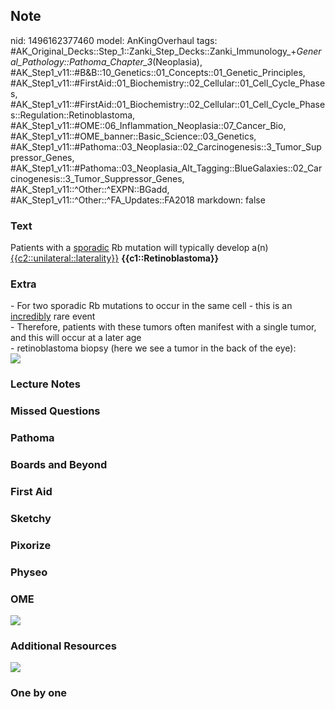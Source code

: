 ## Note
nid: 1496162377460
model: AnKingOverhaul
tags: #AK_Original_Decks::Step_1::Zanki_Step_Decks::Zanki_Immunology_+_General_Pathology::Pathoma_Chapter_3_(Neoplasia), #AK_Step1_v11::#B&B::10_Genetics::01_Concepts::01_Genetic_Principles, #AK_Step1_v11::#FirstAid::01_Biochemistry::02_Cellular::01_Cell_Cycle_Phases, #AK_Step1_v11::#FirstAid::01_Biochemistry::02_Cellular::01_Cell_Cycle_Phases::Regulation::Retinoblastoma, #AK_Step1_v11::#OME::06_Inflammation_Neoplasia::07_Cancer_Bio, #AK_Step1_v11::#OME_banner::Basic_Science::03_Genetics, #AK_Step1_v11::#Pathoma::03_Neoplasia::02_Carcinogenesis::3_Tumor_Suppressor_Genes, #AK_Step1_v11::#Pathoma::03_Neoplasia_Alt_Tagging::BlueGalaxies::02_Carcinogenesis::3_Tumor_Suppressor_Genes, #AK_Step1_v11::^Other::^EXPN::BGadd, #AK_Step1_v11::^Other::^FA_Updates::FA2018
markdown: false

### Text
<div>
  Patients with a <u>sporadic</u> Rb mutation will typically
  develop a(n) <u>{{c2::unilateral::laterality}}</u>
  <b>{{c1::Retinoblastoma}}</b>
</div>

### Extra
<div>
  - For two sporadic Rb mutations to occur in the same cell - this
  is an <u>incredibly</u> rare event
</div>
<div>
  - Therefore, patients with these tumors often manifest with a
  single tumor, and this will occur at a later age
</div>
<div>
  - retinoblastoma biopsy (here we see a tumor in the back of the
  eye):
</div>
<div><img src="paste-134213433032705.jpg"></div>

### Lecture Notes


### Missed Questions


### Pathoma


### Boards and Beyond


### First Aid


### Sketchy


### Pixorize


### Physeo


### OME
<div class="ome-widget">
  <a href="https://onlinemeded.org/spa/genetics?ref=anki"><img src=
  "_OME_AnkiFlashcards_Topic_1.png"></a>
</div>

### Additional Resources
<img src="Screen%20Shot%202019-08-28%20at%208.39.09%20AM.png">

### One by one

